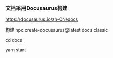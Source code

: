 






### 文档采用Docusaurus构建
https://docusaurus.io/zh-CN/docs

构建
npx create-docusaurus@latest docs classic

cd docs

yarn start

